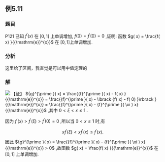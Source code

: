 ## 例5.11
### 题目
P121 已知 ${f}^{\prime }( x)$ 在 $\lbrack {0,1}\rbrack$ 上单调增加, $f( 0) = {f}^{\prime }( 0) = 0$ ,证明: 函数 $g( x) = \frac{f( x) }{{\mathrm{e}}^{x}}$ 在 $\lbrack {0,1}\rbrack$上单调增加.
### 分析
这里给了区间，我直觉是可以用中值定理的
### 解
![](https://img.hwenyi.live/202410061514966.webp)
【证】 ${g}^{\prime }( x) = \frac{{f}^{\prime }( x) - f( x) }{{\mathrm{e}}^{x}} = \frac{{f}^{\prime }( x) - \lbrack {f( x) - f( 0) }\rbrack }{{\mathrm{e}}^{x}} = \frac{{f}^{\prime }( x) - {f}^{\prime }( \xi ) x}{{\mathrm{e}}^{x}}$ ,其中 $0 < \xi < x \leq 1$ .

因为 ${f}^{\prime }( x) > {f}^{\prime }( \xi ) > {f}^{\prime }( 0) = 0$ ,所以当 $0 < x \leq 1$ 时,有

$$
x{f}^{\prime }( \xi ) < x{f}^{\prime }( x) \leq {f}^{\prime }( x) .
$$

因此 ${g}^{\prime }( x) = \frac{{f}^{\prime }( x) - {f}^{\prime }( \xi ) x}{{\mathrm{e}}^{x}} > 0$ ,故函数 $g( x) = \frac{f( x) }{{\mathrm{e}}^{x}}$ 在 $\lbrack {0,1}\rbrack$ 上单调增加.